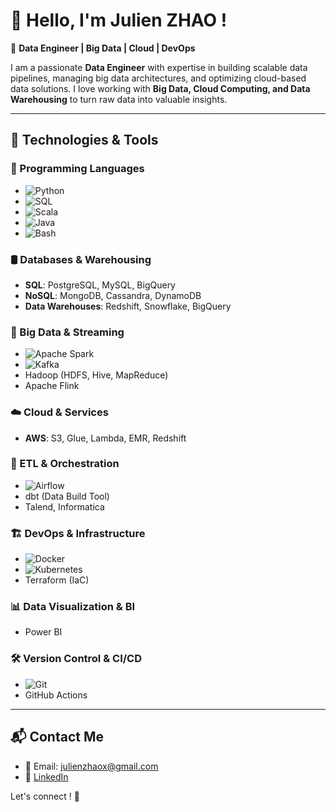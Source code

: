# 👋 Hello, I'm Julien ZHAO !

🚀 **Data Engineer | Big Data | Cloud | DevOps**

I am a passionate **Data Engineer** with expertise in building scalable data pipelines, managing big data architectures, and optimizing cloud-based data solutions. I love working with **Big Data, Cloud Computing, and Data Warehousing** to turn raw data into valuable insights.  

---

## 🔧 Technologies & Tools

### 📌 Programming Languages
- ![Python](https://img.shields.io/badge/Python-3776AB?style=for-the-badge&logo=python&logoColor=white)
- ![SQL](https://img.shields.io/badge/SQL-4479A1?style=for-the-badge&logo=postgresql&logoColor=white)
- ![Scala](https://img.shields.io/badge/Scala-DC322F?style=for-the-badge&logo=scala&logoColor=white)
- ![Java](https://img.shields.io/badge/Java-007396?style=for-the-badge&logo=openjdk&logoColor=white)
- ![Bash](https://img.shields.io/badge/Bash-121011?style=for-the-badge&logo=gnu-bash&logoColor=white)

### 🛢️ Databases & Warehousing
- **SQL**: PostgreSQL, MySQL, BigQuery 
- **NoSQL**: MongoDB, Cassandra, DynamoDB
- **Data Warehouses**: Redshift, Snowflake, BigQuery

### 🚀 Big Data & Streaming
- ![Apache Spark](https://img.shields.io/badge/Apache_Spark-E25A1C?style=for-the-badge&logo=apachespark&logoColor=white)
- ![Kafka](https://img.shields.io/badge/Apache_Kafka-231F20?style=for-the-badge&logo=apachekafka&logoColor=white)
- Hadoop (HDFS, Hive, MapReduce)
- Apache Flink

### ☁️ Cloud & Services
- **AWS**: S3, Glue, Lambda, EMR, Redshift

### 🔧 ETL & Orchestration
- ![Airflow](https://img.shields.io/badge/Apache_Airflow-017CEE?style=for-the-badge&logo=apache-airflow&logoColor=white)
- dbt (Data Build Tool)
- Talend, Informatica

### 🏗️ DevOps & Infrastructure
- ![Docker](https://img.shields.io/badge/Docker-2496ED?style=for-the-badge&logo=docker&logoColor=white)
- ![Kubernetes](https://img.shields.io/badge/Kubernetes-326CE5?style=for-the-badge&logo=kubernetes&logoColor=white)
- Terraform (IaC)

### 📊 Data Visualization & BI
- Power BI

### 🛠️ Version Control & CI/CD
- ![Git](https://img.shields.io/badge/Git-F05032?style=for-the-badge&logo=git&logoColor=white)
- GitHub Actions
---

## 📬 Contact Me
- 📧 Email: [julienzhaox@gmail.com](mailto:julienzhaox@gmail.com)
- 💼 [LinkedIn](https://www.linkedin.com/in/julien-zhao/)

Let's connect ! 🚀
